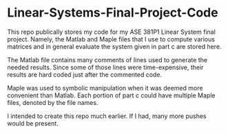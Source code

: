 # Linear-Systems-Final-Project-Code

This repo publically stores my code for my ASE 381P1 Linear System final project. Namely, the Matlab and Maple files that I use to compute various matrices and in general evaluate the system given in part c are stored here.

The Matlab file contains many comments of lines used to generate the needed results. Since some of those lines were time-expensive, their results are hard coded just after the commented code.

Maple was used to symbolic manipulation when it was deemed more convenient than Matlab. Each portion of part c could have multiple Maple files, denoted by the file names.

I intended to create this repo much earlier. If I had, many more pushes would be present.

